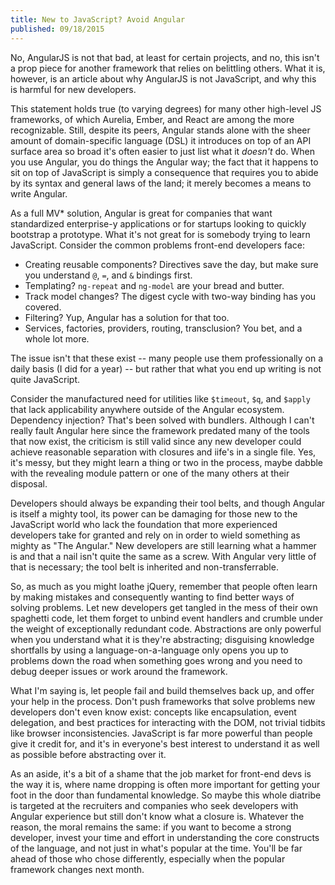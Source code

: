 ```yaml
---
title: New to JavaScript? Avoid Angular
published: 09/18/2015
---
```


No, AngularJS is not that bad, at least for certain projects, and no, this isn't a prop piece for another framework that relies on belittling others. What it is, however, is an article about why AngularJS is not JavaScript, and why this is harmful for new developers.

This statement holds true (to varying degrees) for many other high-level JS frameworks, of which Aurelia, Ember, and React are among the more recognizable. Still, despite its peers, Angular stands alone with the sheer amount of domain-specific language (DSL) it introduces on top of an API surface area so broad it's often easier to just list what it _doesn't_ do. When you use Angular, you do things the Angular way; the fact that it happens to sit on top of JavaScript is simply a consequence that requires you to abide by its syntax and general laws of the land; it merely becomes a means to write Angular.

As a full MV* solution, Angular is great for companies that want standardized enterprise-y applications or for startups looking to quickly bootstrap a prototype. What it's not great for is somebody trying to learn JavaScript. Consider the common problems front-end developers face:

* Creating reusable components? Directives save the day, but make sure you understand `@`, `=`, and `&` bindings first.
* Templating? `ng-repeat` and `ng-model` are your bread and butter.
* Track model changes? The digest cycle with two-way binding has you covered.
* Filtering? Yup, Angular has a solution for that too.
* Services, factories, providers, routing, transclusion? You bet, and a whole lot more.

The issue isn't that these exist -- many people use them professionally on a daily basis (I did for a year) -- but rather that what you end up writing is not quite JavaScript.

Consider the manufactured need for utilities like `$timeout`, `$q`, and `$apply` that lack applicability anywhere outside of the Angular ecosystem. Dependency injection? That's been solved with bundlers. Although I can't really fault Angular here since the framework predated many of the tools that now exist, the criticism is still valid since any new developer could achieve reasonable separation with closures and iife's in a single file. Yes, it's messy, but they might learn a thing or two in the process, maybe dabble with the revealing module pattern or one of the many others at their disposal.

Developers should always be expanding their tool belts, and though Angular is itself a mighty tool, its power can be damaging for those new to the JavaScript world who lack the foundation that more experienced developers take for granted and rely on in order to wield something as mighty as "The Angular." New developers are still learning what a hammer is and that a nail isn't quite the same as a screw. With Angular very little of that is necessary; the tool belt is inherited and non-transferrable.

So, as much as you might loathe jQuery, remember that people often learn by making mistakes and consequently wanting to find better ways of solving problems. Let new developers get tangled in the mess of their own spaghetti code, let them forget to unbind event handlers and crumble under the weight of exceptionally redundant code. Abstractions are only powerful when you understand what it is they're abstracting; disguising knowledge shortfalls by using a language-on-a-language only opens you up to problems down the road when something goes wrong and you need to debug deeper issues or work around the framework.

What I'm saying is, let people fail and build themselves back up, and offer your help in the process. Don't push frameworks that solve problems new developers don't even know exist: concepts like encapsulation, event delegation, and best practices for interacting with the DOM, not trivial tidbits like browser inconsistencies. JavaScript is far more powerful than people give it credit for, and it's in everyone's best interest to understand it as well as possible before abstracting over it.

As an aside, it's a bit of a shame that the job market for front-end devs is the way it is, where name dropping is often more important for getting your foot in the door than fundamental knowledge. So maybe this whole diatribe is targeted at the recruiters and companies who seek developers with Angular experience but still don't know what a closure is. Whatever the reason, the moral remains the same: if you want to become a strong developer, invest your time and effort in understanding the core constructs of the language, and not just in what's popular at the time. You'll be far ahead of those who chose differently, especially when the popular framework changes next month.
